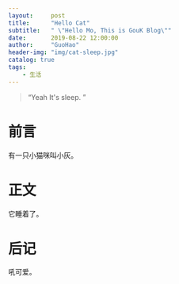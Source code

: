 ```yaml
---
layout:     post
title:      "Hello Cat"
subtitle:   " \"Hello Mo, This is GouK Blog\""
date:       2019-08-22 12:00:00
author:     "GuoHao"
header-img: "img/cat-sleep.jpg"
catalog: true
tags:
    - 生活
---
```


> “Yeah It's sleep. ”


# 前言

有一只小猫咪叫小灰。

# 正文

它睡着了。

# 后记

吼可爱。



